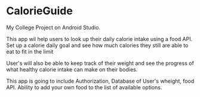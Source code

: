 # CalorieGuide
My College Project on Android Studio.

This app wil help users to look up their daily calorie intake using a food API. 
Set up a calorie daily goal and see how much calories they still are able to eat to fit in the limit

User's will also be able to keep track of their weight and see the progress of what healthy calorie intake can make on their bodies.

This app is going to include Authorization, Database of User's wheight, food API. Ability to add your own food to the list of available options.
